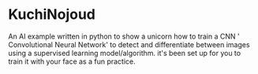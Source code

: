 # KuchiNojoud
An AI example written in python to show a unicorn how to train a CNN ' Convolutional Neural Network' 
to detect and differentiate between images using a supervised learning model/algorithm. it's been set up for you to train it with your face as a fun practice.
